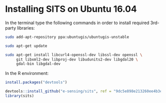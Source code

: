 # Installing SITS on Ubuntu 16.04

In the terminal type the following commands in order to install required 3rd-party libraries:

```bash
sudo add-apt-repository ppa:ubuntugis/ubuntugis-unstable
```

```bash
sudo apt-get update
```

```bash
sudo apt-get install libcurl4-openssl-dev libssl-dev openssl \
     git libxml2-dev libproj-dev libudunits2-dev libgdal20 \
     gdal-bin libgdal-dev
```

In the R environment:

```R
install.packages("devtools")

devtools::install_github("e-sensing/sits", ref = "9dc5e898e213260ee4b3e3271a7983f4463c138f")
library(sits)
```
